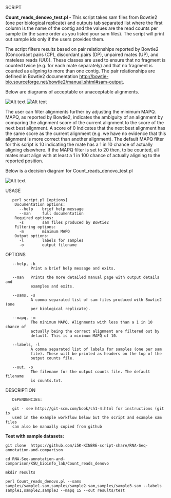 SCRIPT

**Count_reads_denovo_test.pl -**
This script takes sam files from Bowtie2
(one per biological replicate) and outputs tab separated list where the
first column is the name of the contig and the values are the read
counts per sample (in the same order as you listed your sam files). 
The script will print out sample ids only if the users provides them.

The script filters results based on pair relationships reported by
Bowtie2 (Concordant pairs (CP), discordant pairs (DP), unpaired mates
(UP), and mateless reads (UU)). These classes are used to ensure that
no fragment is counted twice (e.g. for each mate separately) and that
no fragment is counted as aligning to more than one contig. The pair
relationships are defined in Bowtie2 documentation
http://bowtie-bio.sourceforge.net/bowtie2/manual.shtml#sam-output.

Below are diagrams of acceptable or unacceptable alignments.

![Alt text](https://raw.github.com/i5K-KINBRE-script-share/RNA-Seq-annotation-and-comparison/master/KSU_bioinfo_lab/accepted_alignments.png)
![Alt text](https://raw.github.com/i5K-KINBRE-script-share/RNA-Seq-annotation-and-comparison/master/KSU_bioinfo_lab/rejected_alignments.png)

The user can filter alignments further by adjusting the minimum MAPQ.
MAPQ, as reported by Bowtie2, indicates the ambiguity of an alignment
by comparing the alignment score of the current alignment to the score
of the next best alignment. A score of 0 indicates that the next best
alignment has the same score as the current alignment (e.g. we have no
evidence that this alignment is more correct than another alignment).
The default MAPQ filter for this script is 10 indicating the mate has a
1 in 10 chance of actually aligning elsewhere. If the MAPQ filter is
set to 20 then, to be counted, all mates must align with at least a 1
in 100 chance of actually aligning to the reported position.

Below is a decision diagram for Count_reads_denovo_test.pl

![Alt text](https://raw.github.com/i5K-KINBRE-script-share/RNA-Seq-annotation-and-comparison/master/KSU_bioinfo_lab/count_diagram.png)

       

USAGE

       perl script.pl [options]
        Documentation options:
          --help    brief help message
          --man     full documentation
        Required options:
          -s        sam files produced by Bowtie2
        Filtering options:
          -m        minimum MAPQ
        Output options:
          -l        labels for samples
          -o        output filename

OPTIONS

       --help, -h
               Print a brief help message and exits.

       --man   Prints the more detailed manual page with output details and
               examples and exits.

       --sams, -s
               A comma separated list of sam files produced with Bowtie2 (one
               per biological replicate).

       --mapq, -m
               The minimum MAPQ. Alignments with less than a 1 in 10 chance of
               actually being the correct alignment are filtered out by
               default. This is a minimum MAPQ of 10.

       --labels, -l
               A comma separated list of labels for samples (one per sam
               file). These will be printed as headers on the top of the
               output counts file.

       --out, -o
               The filename for the output counts file. The default filename
               is counts.txt.

DESCRIPTION

       DEPENDENCIES:

       git - see http://git-scm.com/book/ch1-4.html for instructions (git is
       used in the example workflow below but the script and example sam files
       can also be manually copied from github

**Test with sample datasets:**
       
```
git clone  https://github.com/i5K-KINBRE-script-share/RNA-Seq-annotation-and-comparison

cd RNA-Seq-annotation-and-comparison/KSU_bioinfo_lab/Count_reads_denovo

mkdir results

perl Count_reads_denovo.pl --sams samples/sample1.sam,samples/sample2.sam,samples/sample3.sam --labels sample1,sample2,sample3 --mapq 15 --out results/test
```
       
